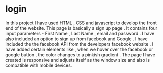 # login
In this project I have used HTML , CSS and javascript to develop the front end of the website.
This page is basically a sign up page .
It contains four input parameters - First Name , Last Name , email and password . I have
also included an option to sign up from facebook and Google . I have included the the 
facebook API from the developers facebook website . 
I have added certain elements like , when we hover over the facebook or google button , the color
changes to a pinkish gradient . The page I have created is responsive and adjusts itself as the 
window size and also is compatible with mobile devices.
